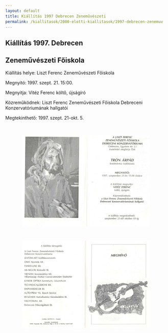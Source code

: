 ```yaml
---
layout: default
title: Kiállítás 1997 Debrecen Zeneművészeti
permalink: /kiallitasok/2000-elotti-kiallitasok/1997-debrecen-zenemuv
---
```


<script>
	window.addEvent("domready", function () {
		new boxplus($$("a.phocagallerycboxplus"),{"theme":"darkrounded","autocenter":1,"autofit":1,"slideshow":4000,"loop":0,"captions":"bottom","thumbs":"inside","width":680,"height":531,"duration":250,"transition":"quad","contextmenu":1, phocamethod:1});
		new boxplus($$("a.phocagallerycboxplusi"),{"theme":"darkrounded","autocenter":1,"autofit":1,"slideshow":4000,"loop":0,"captions":"bottom","thumbs":"hide","width":680,"height":531,"duration":250,"transition":"quad","contextmenu":1, phocamethod:1});
		new boxplus($$("a.phocagallerycboxpluso"),{"theme":"darkrounded","autocenter":1,"autofit": false,"slideshow": false,"loop":false,"captions":"none","thumbs":"hide","width":680,"height":531,"duration":0,"transition":"linear","contextmenu":false, phocamethod:2});
	});
</script>

<div class="item-page">
    <article class="art-post">
	<div class="art-postcontent clearfix">
	    <div class="art-article">
		<h1>Kiállítás 1997. Debrecen</h1>
		<h1>Zeneművészeti Főiskola</h1>
		<p>Kiállítás helye: Liszt Ferenc Zeneművészeti Főiskola</p>
		<p>Megnyitó: 1997. szept. 21. 15:00.</p>
		<p>Megnyitja: Vitéz Ferenc költő, újságíró</p>
		<p>Közreműködnek: Liszt Ferenc Zeneművészeti Főiskola Debreceni Konzervatóriumának hallgatói</p>
		<p>Megtekinthető: 1997. szept. 21-okt. 5.</p>
		<p>&nbsp;</p>
		<p><img style="display: block; margin-left: auto; margin-right: auto;" src="images/kiallitasok/97_debr_zenemuv.jpg" alt="" width="400"></p>
		<p>&nbsp;</p>
		<p><img style="display: block; margin-left: auto; margin-right: auto;" src="images/kiallitasok/97_debr_zenemuv2.jpg" alt="" width="400"></p>
	    </div>
	</div>
    </article>
</div>



